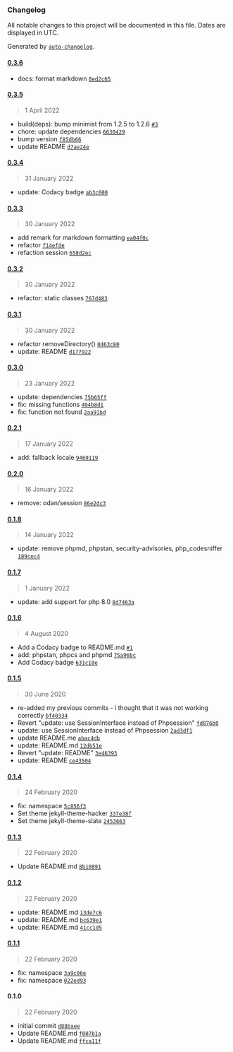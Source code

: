 ### Changelog

All notable changes to this project will be documented in this file. Dates are displayed in UTC.

Generated by [`auto-changelog`](https://github.com/CookPete/auto-changelog).

#### [0.3.6](https://github.com/darkalchemy/Twig-Translate/compare/0.3.5...0.3.6)

- docs: format markdown [`8ed2c65`](https://github.com/darkalchemy/Twig-Translate/commit/8ed2c654b056040d7da1509eaa2b01f8da9a77bc)

#### [0.3.5](https://github.com/darkalchemy/Twig-Translate/compare/0.3.4...0.3.5)

> 1 April 2022

- build(deps): bump minimist from 1.2.5 to 1.2.6 [`#3`](https://github.com/darkalchemy/Twig-Translate/pull/3)
- chore: update dependencies [`6630429`](https://github.com/darkalchemy/Twig-Translate/commit/6630429c94cba0db4932b5d6d236ea508ad66c4c)
- bump version [`f85db66`](https://github.com/darkalchemy/Twig-Translate/commit/f85db66e99f53acc3c230662518ad52bae5b3c4f)
- update README [`d7ae24e`](https://github.com/darkalchemy/Twig-Translate/commit/d7ae24e37c9193ad88a377c671add9daf4bc5cb0)

#### [0.3.4](https://github.com/darkalchemy/Twig-Translate/compare/0.3.3...0.3.4)

> 31 January 2022

- update: Codacy badge [`ab3c600`](https://github.com/darkalchemy/Twig-Translate/commit/ab3c6008b561f6b1b32b9163bfedb32a65e6c4c1)

#### [0.3.3](https://github.com/darkalchemy/Twig-Translate/compare/0.3.2...0.3.3)

> 30 January 2022

- add remark for markdown formatting [`ea04f0c`](https://github.com/darkalchemy/Twig-Translate/commit/ea04f0c41efbcd2f0d5eb289a1ce7674fccdd037)
- refactor [`f14efde`](https://github.com/darkalchemy/Twig-Translate/commit/f14efde4cba2dd47d202154612e77fc29de4d469)
- refaction session [`658d2ec`](https://github.com/darkalchemy/Twig-Translate/commit/658d2ec52b868d31a34d1baf06c5a4bfc9383904)

#### [0.3.2](https://github.com/darkalchemy/Twig-Translate/compare/0.3.1...0.3.2)

> 30 January 2022

- refactor: static classes [`767d483`](https://github.com/darkalchemy/Twig-Translate/commit/767d4835b3d51e4757f083ee347d67570cfd1314)

#### [0.3.1](https://github.com/darkalchemy/Twig-Translate/compare/0.3.0...0.3.1)

> 30 January 2022

- refactor removeDirectory() [`0463c80`](https://github.com/darkalchemy/Twig-Translate/commit/0463c80e355ca536ff35ba5c29ecd37fe9fcc9d8)
- update: README [`d177922`](https://github.com/darkalchemy/Twig-Translate/commit/d17792228b97d49721547d28aedc5562db641e28)

#### [0.3.0](https://github.com/darkalchemy/Twig-Translate/compare/0.2.1...0.3.0)

> 23 January 2022

- update: dependencies [`75b65ff`](https://github.com/darkalchemy/Twig-Translate/commit/75b65ffeb17470ef528c24c00bd8d2d0ecc4dcf8)
- fix: missing functions [`404b8d1`](https://github.com/darkalchemy/Twig-Translate/commit/404b8d1ce1c03a363dc1cac3c085e350b24cb3c9)
- fix: function not found [`2aa91bd`](https://github.com/darkalchemy/Twig-Translate/commit/2aa91bd30d3296660861e93a28f6284460b32975)

#### [0.2.1](https://github.com/darkalchemy/Twig-Translate/compare/0.2.0...0.2.1)

> 17 January 2022

- add: fallback locale [`9469119`](https://github.com/darkalchemy/Twig-Translate/commit/946911973f9490c58e934855ac6c93a5e537a860)

#### [0.2.0](https://github.com/darkalchemy/Twig-Translate/compare/0.1.8...0.2.0)

> 16 January 2022

- remove: odan/session [`86e2dc3`](https://github.com/darkalchemy/Twig-Translate/commit/86e2dc3bb7f1be9528c7220717e9914fe1770f3a)

#### [0.1.8](https://github.com/darkalchemy/Twig-Translate/compare/0.1.7...0.1.8)

> 14 January 2022

- update: remove phpmd, phpstan, security-advisories, php_codesniffer [`189cec4`](https://github.com/darkalchemy/Twig-Translate/commit/189cec4a259b17f8eb00b869e9f61a93773a6fb6)

#### [0.1.7](https://github.com/darkalchemy/Twig-Translate/compare/0.1.6...0.1.7)

> 1 January 2022

- update: add support for php 8.0 [`8d7463a`](https://github.com/darkalchemy/Twig-Translate/commit/8d7463a09c26286e510ca20b7e21f6a1ea1dec8c)

#### [0.1.6](https://github.com/darkalchemy/Twig-Translate/compare/0.1.5...0.1.6)

> 4 August 2020

- Add a Codacy badge to README.md [`#1`](https://github.com/darkalchemy/Twig-Translate/pull/1)
- add: phpstan, phpcs and phpmd [`75a96bc`](https://github.com/darkalchemy/Twig-Translate/commit/75a96bc11ee0cba4445abdf29b11e9f57120cdf5)
- Add Codacy badge [`631c18e`](https://github.com/darkalchemy/Twig-Translate/commit/631c18e2f7cc8f53f526d119cdd86fa1592c15c3)

#### [0.1.5](https://github.com/darkalchemy/Twig-Translate/compare/0.1.4...0.1.5)

> 30 June 2020

- re-added my previous commits - i thought that it was not working correctly [`bf40334`](https://github.com/darkalchemy/Twig-Translate/commit/bf40334385534a02118c638ca70af37291d62f4c)
- Revert "update: use SessionInterface instead of Phpsession" [`fd876b0`](https://github.com/darkalchemy/Twig-Translate/commit/fd876b0b6198e03fa15a1ba4336a4bad5ec24ed7)
- update: use SessionInterface instead of Phpsession [`2ad3df1`](https://github.com/darkalchemy/Twig-Translate/commit/2ad3df175d9b1ac9a343a4b53b663913eb315517)
- update README.me [`abac4db`](https://github.com/darkalchemy/Twig-Translate/commit/abac4dbe9da01250e17f7aa17e7ea3e71555665f)
- update: README.md [`12db51e`](https://github.com/darkalchemy/Twig-Translate/commit/12db51ee18716ba88fed5ac52643a296c885cd30)
- Revert "update: README" [`3e46393`](https://github.com/darkalchemy/Twig-Translate/commit/3e46393ca7771caf7d02cf769aa16846f48d9b41)
- update: README [`ce43504`](https://github.com/darkalchemy/Twig-Translate/commit/ce4350445fd5e0bd527f85059499ee10eb8282ed)

#### [0.1.4](https://github.com/darkalchemy/Twig-Translate/compare/0.1.3...0.1.4)

> 24 February 2020

- fix: namespace [`5c856f3`](https://github.com/darkalchemy/Twig-Translate/commit/5c856f30a8bc4a1d2fde42819c95cd252c249101)
- Set theme jekyll-theme-hacker [`337e38f`](https://github.com/darkalchemy/Twig-Translate/commit/337e38f2210f4e98df01d8ca242f7ab74c62f5f3)
- Set theme jekyll-theme-slate [`2453663`](https://github.com/darkalchemy/Twig-Translate/commit/245366336a97d045c891a1933bd41469a001310f)

#### [0.1.3](https://github.com/darkalchemy/Twig-Translate/compare/0.1.2...0.1.3)

> 22 February 2020

- Update README.md [`8b10891`](https://github.com/darkalchemy/Twig-Translate/commit/8b10891bfc87830aa8b9ecf1e6083862cae206b2)

#### [0.1.2](https://github.com/darkalchemy/Twig-Translate/compare/0.1.1...0.1.2)

> 22 February 2020

- update: README.md [`13de7c6`](https://github.com/darkalchemy/Twig-Translate/commit/13de7c65121671cfa2e6faa5cdb1af94b894dd09)
- update: README.md [`bc639e1`](https://github.com/darkalchemy/Twig-Translate/commit/bc639e1005acd465ff148635aa4d7dc042025144)
- update: README.md [`41cc1d5`](https://github.com/darkalchemy/Twig-Translate/commit/41cc1d55ec598beee6ff2a13dd3b1e6d5536eb14)

#### [0.1.1](https://github.com/darkalchemy/Twig-Translate/compare/0.1.0...0.1.1)

> 22 February 2020

- fix: namespace [`3a9c06e`](https://github.com/darkalchemy/Twig-Translate/commit/3a9c06e3f03153c520b7439f8c8c9096587d3f56)
- fix: namespace [`022ed93`](https://github.com/darkalchemy/Twig-Translate/commit/022ed93c15e491c7133ef352c88f368adc156b0d)

#### 0.1.0

> 22 February 2020

- initial commit [`d88baee`](https://github.com/darkalchemy/Twig-Translate/commit/d88baee8da38c91cd64044b50b4a5f1aa2e68b59)
- Update README.md [`f007b1a`](https://github.com/darkalchemy/Twig-Translate/commit/f007b1a1cdfdfa91fbea335e220da45099c97be5)
- Update README.md [`ffca11f`](https://github.com/darkalchemy/Twig-Translate/commit/ffca11f39f8aa8dd627c2656bf2f9f23d11ee87e)
